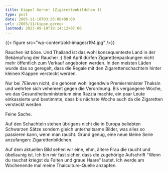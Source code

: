 ```yaml
---
title: Kippe? Gerne! (Zigarettenbildchen 1)
type: post
date: 2005-11-18T03:26:00+00:00
url: /2005/11/kippe-gerne/
lastmod: 2023-09-10T19:14:12+07:00
---
```

{{< figure src="wp-content/old-images/194.jpg" />}}

Rauchen ist böse. Und Thailand ist das wohl konsequenteste Land in der Bekämpfung der Raucher ;) Seit April dürfen Zigarettenpackungen nicht mehr öffentlich zum Verkauf angeboten werden. In den meisten Läden wurde das so geregelt, dass die Regale mit den Zigarettenschachteln hinter kleinen Klappen versteckt werden.

Nur bei 7Eleven nicht, die gehören wohl irgendwie Premierminister Thaksin und wehrten sich vehement gegen die Verordnung. Bis vergangene Woche, wo das Gesundheitsministerium eine Razzia machte, ein paar Leute einkassierte und bestimmte, dass bis nächste Woche auch da die Zigaretten versteckt werden.

Feine Sache.

Auf den Schachteln stehen übrigens nicht die in Europa beliebten Schwarzen Sätze sondern gleich unterhaltsame Bilder, was alles so passieren kann, wenn man raucht. Grund genug, eine neue kleine Serie anzufangen: Zigarettenbildchen.

Auf dem aktuellen Bild sehen wir eine, ehm, ältere Frau die raucht und übellaunig ist. Ich bin mir fast sicher, dass die zugehörige Aufschrift "Wenn du rauchst kriegst du Falten und graue Haare" lautet. Ich werde am Wochenende mal meine Thaiculture-Quelle anzapfen.
